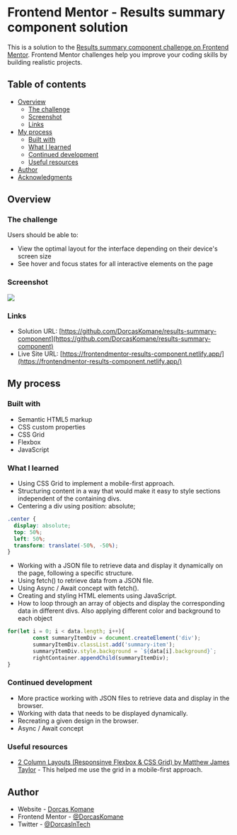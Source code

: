 # Frontend Mentor - Results summary component solution

This is a solution to the [Results summary component challenge on Frontend Mentor](https://www.frontendmentor.io/challenges/results-summary-component-CE_K6s0maV). Frontend Mentor challenges help you improve your coding skills by building realistic projects. 

## Table of contents

- [Overview](#overview)
  - [The challenge](#the-challenge)
  - [Screenshot](#screenshot)
  - [Links](#links)
- [My process](#my-process)
  - [Built with](#built-with)
  - [What I learned](#what-i-learned)
  - [Continued development](#continued-development)
  - [Useful resources](#useful-resources)
- [Author](#author)
- [Acknowledgments](#acknowledgments)

## Overview

### The challenge

Users should be able to:

- View the optimal layout for the interface depending on their device's screen size
- See hover and focus states for all interactive elements on the page

### Screenshot

![](https://i.ibb.co/rsmXKZK/results-summary-component-desktop.png)

### Links

- Solution URL: [https://github.com/DorcasKomane/results-summary-component](https://github.com/DorcasKomane/results-summary-component)
- Live Site URL: [https://frontendmentor-results-component.netlify.app/](https://frontendmentor-results-component.netlify.app/)

## My process

### Built with

- Semantic HTML5 markup
- CSS custom properties
- CSS Grid
- Flexbox
- JavaScript

### What I learned
- Using CSS Grid to implement a mobile-first approach.
- Structuring content in a way that would make it easy to style sections independent of the containing divs.
- Centering a div using position: absolute;

```css
.center {
  display: absolute;
  top: 50%;
  left: 50%;
  transform: translate(-50%, -50%);
}
```

- Working with a JSON file to retrieve data and display it dynamically on the page, following a specific structure.
- Using fetch() to retrieve data from a JSON file.
- Using Async / Await concept with fetch().
- Creating and styling HTML elements using JavaScript.
- How to loop through an array of objects and display the corresponding data in different divs. Also applying different color and background to each object
  
```js
for(let i = 0; i < data.length; i++){
        const summaryItemDiv = document.createElement('div');
        summaryItemDiv.classList.add('summary-item');
        summaryItemDiv.style.background = `${data[i].background}`;
        rightContainer.appendChild(summaryItemDiv);
}
```

### Continued development

- More practice working with JSON files to retrieve data and display in the browser.
- Working with data that needs to be displayed dynamically.
- Recreating a given design in the browser.
- Async / Await concept

  
### Useful resources

- [2 Column Layouts (Responsinve Flexbox & CSS Grid) by Matthew James Taylor](https://matthewjamestaylor.com/2-column-layouts) - This helped me use the grid in a mobile-first approach.

## Author

- Website - [Dorcas Komane](https://dorcas-portfolio-site.netlify.app/)
- Frontend Mentor - [@DorcasKomane](https://www.frontendmentor.io/profile/DorcasKomane)
- Twitter - [@DorcasInTech](https://www.twitter.com/DorcasInTech)

